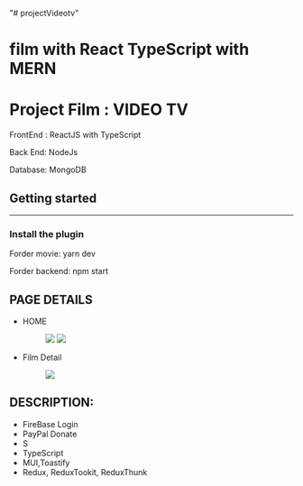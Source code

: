 "# projectVideotv" 

# film with React TypeScript with MERN
<h1>Project Film : VIDEO TV </h1>
<p>FrontEnd : ReactJS  with TypeScript</p>
<p>Back End: NodeJs</p>
<p>Database: MongoDB</p>

<h2>Getting started</h2>
<hr>
<h3>Install the plugin</h3>
<p>Forder movie: yarn dev</p>
<p>Forder backend: npm start</p>

<h2>PAGE DETAILS</h2>
<ul>
    <li>
        <p>HOME</p>
        <figure>
        <img src="/public/des/home.png"/>
     <img src="/public/des/home1.png"/>
        </figure>
    </li>
    <li>
        <p>Film Detail</p>
        <figure>
        <img src="/public/des/filmdetailm.png"/>
        </figure>
    </li>
</ul>

 <h2>DESCRIPTION:</h2>
<ul>
 <li>FireBase Login</li>
 <li>PayPal Donate</li>
<li>
    S
 </li>
 <li>TypeScript</li>
  <li>
     MUI,Toastify
 </li>
  <li>
    Redux, ReduxTookit, ReduxThunk
 </li>
</ul>